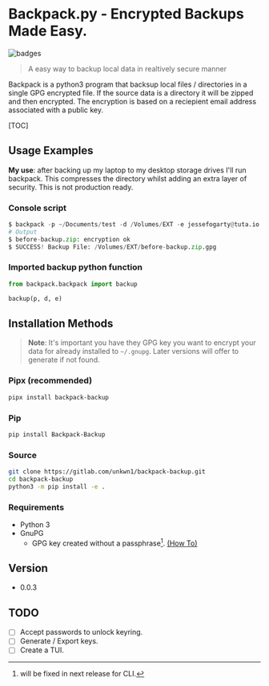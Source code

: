 # Backpack.py - Encrypted Backups Made Easy.

![badges](https://img.shields.io/pypi/pyversions/3.svg?style=flat-square)

> A easy way to backup local data in realtively secure manner

Backpack is a python3 program that backsup local files / directories in a single GPG encrypted file. If the source data is a directory it will be zipped and then encrypted. The encryption is based on a reciepient email address associated with a public key.

[TOC]

## Usage Examples

**My use**: after backing up my laptop to my desktop storage drives I'll run backpack. This compresses the directory whilst adding an extra layer of security. This is not production ready.

### Console script

```python
$ backpack -p ~/Documents/test -d /Volumes/EXT -e jessefogarty@tuta.io
# Output
$ before-backup.zip: encryption ok
$ SUCCESS! Backup File: /Volumes/EXT/before-backup.zip.gpg
```

### Imported backup python function

```python
from backpack.backpack import backup

backup(p, d, e)
```

## Installation Methods

> **Note**: It's important you have they GPG key you want to encrypt your data for already installed to `~/.gnupg`. Later versions will offer to generate if not found.

### Pipx (recommended)

```sh
pipx install backpack-backup
```

### Pip

```sh
pip install Backpack-Backup
```

### Source

```sh
git clone https://gitlab.com/unkwn1/backpack-backup.git
cd backpack-backup
python3 -m pip install -e .
```

### Requirements

* Python 3
* GnuPG
  * GPG key created without a passphrase[^nopw]. [(How To)](https://docs.github.com/en/github/authenticating-to-github/generating-a-new-gpg-key)

## Version

* 0.0.3

## TODO

- [ ] Accept passwords to unlock keyring.
- [ ] Generate / Export keys.
- [ ] Create a TUI.

[^nopw]: will be fixed in next release for CLI.

